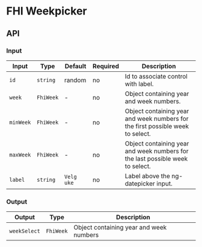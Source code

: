 # FHI Weekpicker

## API

### Input

| Input              | Type      | Default    | Required | Description |
| ------------------ | --------- | ---------- | -------- | ----------- |
| `id`               | `string`  | random     | no       | Id to associate control with label. |
| `week`             | `FhiWeek` | -          | no       | Object containing year and week numbers. |
| `minWeek`          | `FhiWeek` | -          | no       | Object containing year and week numbers for the first possible week to select. |
| `maxWeek`          | `FhiWeek` | -          | no       | Object containing year and week numbers for the last possible week to select. |
| `label`            | `string`  | `Velg uke` | no       | Label above the ng-datepicker input. |

### Output

| Output       | Type      | Description |
| ------------ | --------- | ----------- |
| `weekSelect` | `FhiWeek` | Object containing year and week numbers |
